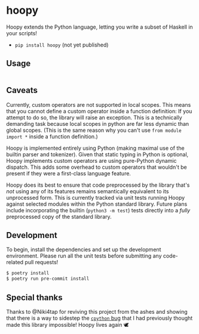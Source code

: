 # hoopy

Hoopy extends the Python language, letting you write a subset of Haskell in your scripts!

- `pip install hoopy` (not yet published)

## Usage

```py

```

## Caveats

Currently, custom operators are not supported in local scopes. This means that you cannot define a custom
operator inside a function definition: If you attempt to do so, the library will raise an exception. This
is a technically demanding task because local scopes in python are far less dynamic than global scopes.
(This is the same reason why you can't use `from module import *` inside a function definition.)

Hoopy is implemented entirely using Python (making maximal use of the builtin parser and tokenizer).
Given that static typing in Python is optional, Hoopy implements custom operators are using pure-Python
dynamic dispatch. This adds some overhead to custom operators that wouldn't be present if they were a
first-class language feature.

Hoopy does its best to ensure that code preprocessed by the library that's *not* using any of its features
remains semantically equivalent to its unprocessed form. This is currently tracked via unit tests running Hoopy
against selected modules within the Python standard library. Future plans include incorporating the builtin
(`python3 -m test`) tests directly into a *fully* preprocessed copy of the standard library.

## Development

To begin, install the dependencies and set up the development environment. Please run all the unit tests
before submitting any code-related pull requests!

```bash
$ poetry install
$ poetry run pre-commit install
```

## Special thanks

Thanks to @Niki4tap for reviving this project from the ashes and showing that there is a way to sidestep the [`cpython` bug](https://github.com/python/cpython/issues/102353) that I had previously thought made this library impossible! Hoopy lives again 🕊️
